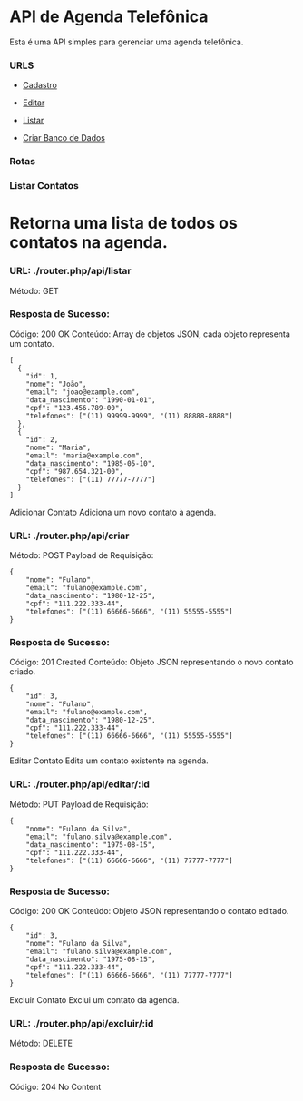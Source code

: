 # API de Agenda Telefônica
Esta é uma API simples para gerenciar uma agenda telefônica.

### URLS
- [Cadastro](http://localhost/saperbackendtest_agenda/create_contact.html)
- [Editar](http://localhost/saperbackendtest_agenda/edit_contact.html?id=1)
- [Listar](http://localhost/saperbackendtest_agenda/list_contacts.html)

- [Criar Banco de Dados](http://localhost/saperbackendtest_agenda/dev/build)

### Rotas
### Listar Contatos
# Retorna uma lista de todos os contatos na agenda.

### URL: ./router.php/api/listar
Método: GET
### Resposta de Sucesso:
Código: 200 OK
Conteúdo: Array de objetos JSON, cada objeto representa um contato.

```
[
  {
    "id": 1,
    "nome": "João",
    "email": "joao@example.com",
    "data_nascimento": "1990-01-01",
    "cpf": "123.456.789-00",
    "telefones": ["(11) 99999-9999", "(11) 88888-8888"]
  },
  {
    "id": 2,
    "nome": "Maria",
    "email": "maria@example.com",
    "data_nascimento": "1985-05-10",
    "cpf": "987.654.321-00",
    "telefones": ["(11) 77777-7777"]
  }
]
```

Adicionar Contato
Adiciona um novo contato à agenda.

### URL: ./router.php/api/criar
Método: POST
Payload de Requisição:
```
{
    "nome": "Fulano",
    "email": "fulano@example.com",
    "data_nascimento": "1980-12-25",
    "cpf": "111.222.333-44",
    "telefones": ["(11) 66666-6666", "(11) 55555-5555"]
}
```
### Resposta de Sucesso:
Código: 201 Created
Conteúdo: Objeto JSON representando o novo contato criado.
```
{
    "id": 3,
    "nome": "Fulano",
    "email": "fulano@example.com",
    "data_nascimento": "1980-12-25",
    "cpf": "111.222.333-44",
    "telefones": ["(11) 66666-6666", "(11) 55555-5555"]
}
```
Editar Contato
Edita um contato existente na agenda.

### URL: ./router.php/api/editar/:id
Método: PUT
Payload de Requisição:
```
{
    "nome": "Fulano da Silva",
    "email": "fulano.silva@example.com",
    "data_nascimento": "1975-08-15",
    "cpf": "111.222.333-44",
    "telefones": ["(11) 66666-6666", "(11) 77777-7777"]
}
```
### Resposta de Sucesso:
Código: 200 OK
Conteúdo: Objeto JSON representando o contato editado.
```
{
    "id": 3,
    "nome": "Fulano da Silva",
    "email": "fulano.silva@example.com",
    "data_nascimento": "1975-08-15",
    "cpf": "111.222.333-44",
    "telefones": ["(11) 66666-6666", "(11) 77777-7777"]
}
```
Excluir Contato
Exclui um contato da agenda.

### URL: ./router.php/api/excluir/:id
Método: DELETE
### Resposta de Sucesso:
Código: 204 No Content